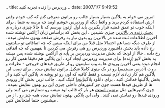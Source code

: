 .. title: وردپرس را زنده تجربه کنید .. date: 2007/1/7 9:49:52

امروز می خوام یه پلاگین بسیار بسیار جالب رو براتون معرفی کنم که کف خودم
وقتی ازش استفاده کردم برید و واقعا دیگه از وردپرس خوشم اومد چه برسه به
شما . برای اینکه خوب تو عمق قضیه قرار بگیرین باید اول ازتون بپرسم که تا
حالا چیزی درباره ی [پخش زنده ی
بالاترین](https://balatarin.info/links/live) چیزی شنیدین . این بخش که
براساس زبان آژاکس نوشته شده آخرین اطلاعات ثبت شده در بالاترین رو بدون
نیاز به رفرش صفحه بهتون نمایش میده . از طرف دیگه شما هم احتمالا مثل قبلا
من برای اینکه ببینین که چه اتفاقاتی تو سایتتون رخ داده باید بخش داشبورد
وردپرس رو هی رفرش می کردین تا بفهمین که چه اتفاقی رخ داده . حالا از
اونجا که بخش مدیریت وردپرس بر پایه ی آزاکس نوشته شده پس میشه یه بخش لایو
(زنده) برای مدیریت وردپرس ایجاد کرد . این پلاگین هم دقیقا همین کار رو
انجام میده یعنی آخرین ورودی ها به وب سایتتون رو از طریق فیدهای خروجی -
نظرات و روت (آدرس مستقیم) رو در یک منوی کاملا شکیل براتون نمایش میده .
برای نصب این پلاگین هم کار زیادی لازم نیست و فقط کافیه که اون رو تو پوشه
ی پلاگین آپ کنید و از بخش پلاگینها فعالش کنید . برای دانلود
پلاگین[اینجا](http://blackshadow.persiangig.com/WP-Plugin/live0.4.1.zip)
کلیک کنید . جالب ترین بخش کار ورودی ها از طریق فیدها هست چون جز کنتورهای
داخلی چیزی این رو بهتون نمایش نمیده . چون کنتورهایی مثل [پرشین
استت](http://www.persianstat.com/) هر بار که قالب لود میشه رو شمارش می
کنند ولی ورودی فیدها رو نمایش نمی کنند . ولی این پلاگین بهتون نمایش میده
همه چیز رو . از من میشنوین حتما امتحانش کنین .

